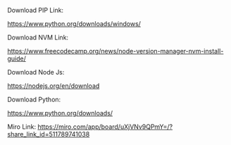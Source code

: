 Download PIP Link:

https://www.python.org/downloads/windows/

Download NVM Link:

https://www.freecodecamp.org/news/node-version-manager-nvm-install-guide/

Download Node Js:

https://nodejs.org/en/download

Download Python:

https://www.python.org/downloads/

Miro Link:
https://miro.com/app/board/uXjVNv9QPmY=/?share_link_id=511789741038

